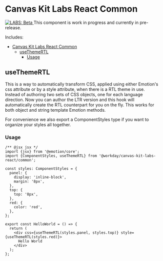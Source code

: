 # Canvas Kit Labs React Common

<a href="https://github.com/Workday/canvas-kit/tree/master/modules/labs-react/README.md">
  <img src="https://img.shields.io/badge/LABS-beta-orange" alt="LABS: Beta" />
</a>  This component is work in progress and currently in pre-release.

Includes:

- [Canvas Kit Labs React Common](#canvas-kit-labs-react-common)
  - [useThemeRTL](#useThemeRTL)
    - [Usage](#usage)

## useThemeRTL

This is a way to automatically transform CSS, applied using either Emotion's css attribute or by a
style attribute, when there is a RTL theme in use. Instead of authoring two sets of CSS objects, one
for each language direction. Now you can author the LTR version and this hook will automatically
create the RTL counterpart for you on the fly. This works for both object and string template
Emotion methods.

For convenience we also export a ComponentStyles type if you want to organize your styles all
together.

### Usage

```tsx
/** @jsx jsx */
import {jsx} from '@emotion/core';
import {ComponentStyles, useThemeRTL} from '@workday/canvas-kit-labs-react/common';

const styles: ComponentStyles = {
  panel: {
    display: 'inline-block',
    margin: '8px',
  },
  top: {
    top: '8px',
  },
  red: {
    color: 'red',
  },
};

export const HelloWorld = () => {
  return (
    <div css={useThemeRTL(styles.panel, styles.top)} style={useThemeRTL(styles.red)}>
      Hello World
    </div>
  );
};
```
